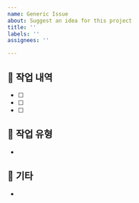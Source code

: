 ```yaml
---
name: Generic Issue
about: Suggest an idea for this project
title: ''
labels: ''
assignees: ''

---
```


## 📗 작업 내역
- [ ]
- [ ]
- [ ]

## 📕 작업 유형
- 

## 📘 기타
-
